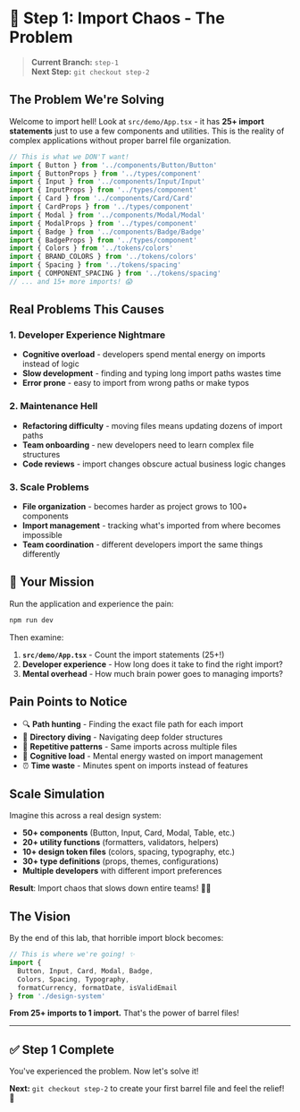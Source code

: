 # 🚨 Step 1: Import Chaos - The Problem

> **Current Branch:** `step-1`  
> **Next Step:** `git checkout step-2`

## The Problem We're Solving

Welcome to import hell! Look at `src/demo/App.tsx` - it has **25+ import statements** just to use a few components and utilities. This is the reality of complex applications without proper barrel file organization.

```typescript
// This is what we DON'T want!
import { Button } from '../components/Button/Button'
import { ButtonProps } from '../types/component'  
import { Input } from '../components/Input/Input'
import { InputProps } from '../types/component'
import { Card } from '../components/Card/Card'
import { CardProps } from '../types/component'
import { Modal } from '../components/Modal/Modal'
import { ModalProps } from '../types/component'
import { Badge } from '../components/Badge/Badge'
import { BadgeProps } from '../types/component'
import { Colors } from '../tokens/colors'
import { BRAND_COLORS } from '../tokens/colors'
import { Spacing } from '../tokens/spacing'
import { COMPONENT_SPACING } from '../tokens/spacing'
// ... and 15+ more imports! 😱
```

## Real Problems This Causes

### 1. Developer Experience Nightmare
- **Cognitive overload** - developers spend mental energy on imports instead of logic
- **Slow development** - finding and typing long import paths wastes time
- **Error prone** - easy to import from wrong paths or make typos

### 2. Maintenance Hell
- **Refactoring difficulty** - moving files means updating dozens of import paths
- **Team onboarding** - new developers need to learn complex file structures
- **Code reviews** - import changes obscure actual business logic changes

### 3. Scale Problems
- **File organization** - becomes harder as project grows to 100+ components
- **Import management** - tracking what's imported from where becomes impossible
- **Team coordination** - different developers import the same things differently

## 🎯 Your Mission

Run the application and experience the pain:

```bash
npm run dev
```

Then examine:
1. **`src/demo/App.tsx`** - Count the import statements (25+!)
2. **Developer experience** - How long does it take to find the right import?
3. **Mental overhead** - How much brain power goes to managing imports?

## Pain Points to Notice

- 🔍 **Path hunting** - Finding the exact file path for each import
- 📁 **Directory diving** - Navigating deep folder structures  
- 🔄 **Repetitive patterns** - Same imports across multiple files
- 🧠 **Cognitive load** - Mental energy wasted on import management
- ⏰ **Time waste** - Minutes spent on imports instead of features

## Scale Simulation

Imagine this across a real design system:
- **50+ components** (Button, Input, Card, Modal, Table, etc.)
- **20+ utility functions** (formatters, validators, helpers)
- **10+ design token files** (colors, spacing, typography, etc.)
- **30+ type definitions** (props, themes, configurations)
- **Multiple developers** with different import preferences

**Result**: Import chaos that slows down entire teams! 😵‍💫

## The Vision

By the end of this lab, that horrible import block becomes:

```typescript
// This is where we're going! ✨
import { 
  Button, Input, Card, Modal, Badge,
  Colors, Spacing, Typography,
  formatCurrency, formatDate, isValidEmail 
} from './design-system'
```

**From 25+ imports to 1 import.** That's the power of barrel files!

---

## ✅ Step 1 Complete

You've experienced the problem. Now let's solve it!

**Next:** `git checkout step-2` to create your first barrel file and feel the relief! 🎯